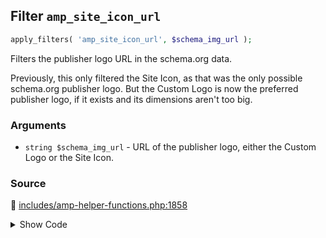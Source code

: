 ## Filter `amp_site_icon_url`

```php
apply_filters( 'amp_site_icon_url', $schema_img_url );
```

Filters the publisher logo URL in the schema.org data.

Previously, this only filtered the Site Icon, as that was the only possible schema.org publisher logo. But the Custom Logo is now the preferred publisher logo, if it exists and its dimensions aren&#039;t too big.

### Arguments

* `string $schema_img_url` - URL of the publisher logo, either the Custom Logo or the Site Icon.

### Source

:link: [includes/amp-helper-functions.php:1858](/includes/amp-helper-functions.php#L1858)

<details>
<summary>Show Code</summary>

```php
$logo_image_url = apply_filters( 'amp_site_icon_url', $logo_image_url );
```

</details>
